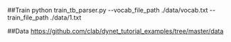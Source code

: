 ##Train
python train_tb_parser.py --vocab_file_path ./data/vocab.txt --train_file_path ./data/1.txt

##Data
https://github.com/clab/dynet_tutorial_examples/tree/master/data
